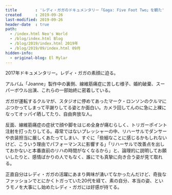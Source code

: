 ```yaml
---
title        : 'レディ・ガガのドキュメンタリー「Gaga: Five Foot Two」を観た'
created      : 2019-09-26
last-modified: 2019-09-26
header-date  : true
path:
  - /index.html Neo's World
  - /blog/index.html Blog
  - /blog/2019/index.html 2019年
  - /blog/2019/09/index.html 09月
hidden-info:
  - original-blog: El Mylar
---
```


2017年ドキュメンタリー。レディ・ガガの素顔に迫る。

アルバム「Joanne」製作中の裏側、線維筋痛症に苦しむ様子、婚約破棄、スーパーボウル出演、これらの一部始終に密着している。

ガガが運転するクルマが、スタジオに停めてあったマーク・ロンソンのクルマにぶつかってしまって平謝りしてる姿とか面白い。カメラ回してんのに急に上裸になってオッパイ晒してたり、自由奔放な人。

反面、線維筋痛症の症状で顔や脚をはじめ全身が痛むらしく、トリガーポイント注射を打ったりしてる。尋常ではないプレッシャーの中、リハーサルでダンサーや衣装担当に厳しくあたってしまい、すぐに「些細なことに感じるかもしれないけど、こういう理由でパフォーマンスに影響する」「リハーサルで改善点を出しておかないと本番直前のリハの時間がなくなるから」と、論理的に説明してお願いしたりと、感情ばかりの人でもなく、誰にでも真摯に向き合う姿が見て取れる。

正直自分はレディ・ガガの活躍にあまり興味が湧いてなかったんだけど、奇抜なファッションでとにかくトガっていた20代を経て、素の自分、本当の姿、というモノを大事にし始めたレディ・ガガには好感が持てる。
